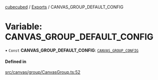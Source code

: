 [cubecubed](/reference/README.md) / [Exports](/reference/modules.md) / CANVAS\_GROUP\_DEFAULT\_CONFIG

# Variable: CANVAS\_GROUP\_DEFAULT\_CONFIG

• `Const` **CANVAS\_GROUP\_DEFAULT\_CONFIG**: [`CANVAS_GROUP_CONFIG`](/reference/interfaces/CANVAS_GROUP_CONFIG.md)

#### Defined in

[src/canvas/group/CanvasGroup.ts:52](https://github.com/imaphatduc/cubecubed/blob/0c47e8e/src/canvas/group/CanvasGroup.ts#L52)
